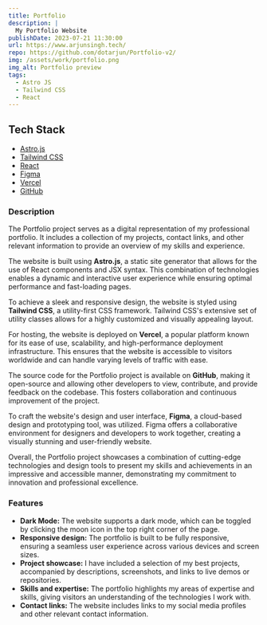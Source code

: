 ```yaml
---
title: Portfolio
description: |
  My Portfolio Website
publishDate: 2023-07-21 11:30:00
url: https://www.arjunsingh.tech/
repo: https://github.com/dotarjun/Portfolio-v2/
img: /assets/work/portfolio.png
img_alt: Portfolio preview
tags:
  - Astro JS
  - Tailwind CSS
  - React
---
```


## Tech Stack

- <a href="https://astro.build/" target="_blank">Astro.js</a>
- <a href="https://tailwindcss.com" target="_blank">Tailwind CSS</a>
- <a href="https://reactjs.org/" target="_blank">React</a>
- <a href="https://www.figma.com/" target="_blank">Figma</a>
- <a href="https://vercel.com/" target="_blank">Vercel</a>
- <a href="https://github.com/" target="_blank">GitHub</a>

### Description

The Portfolio project serves as a digital representation of my professional portfolio. It includes a collection of my projects, contact links, and other relevant information to provide an overview of my skills and experience.

The website is built using **Astro.js**, a static site generator that allows for the use of React components and JSX syntax. This combination of technologies enables a dynamic and interactive user experience while ensuring optimal performance and fast-loading pages.

To achieve a sleek and responsive design, the website is styled using **Tailwind CSS**, a utility-first CSS framework. Tailwind CSS's extensive set of utility classes allows for a highly customized and visually appealing layout.

For hosting, the website is deployed on **Vercel**, a popular platform known for its ease of use, scalability, and high-performance deployment infrastructure. This ensures that the website is accessible to visitors worldwide and can handle varying levels of traffic with ease.

The source code for the Portfolio project is available on **GitHub**, making it open-source and allowing other developers to view, contribute, and provide feedback on the codebase. This fosters collaboration and continuous improvement of the project.

To craft the website's design and user interface, **Figma**, a cloud-based design and prototyping tool, was utilized. Figma offers a collaborative environment for designers and developers to work together, creating a visually stunning and user-friendly website.

Overall, the Portfolio project showcases a combination of cutting-edge technologies and design tools to present my skills and achievements in an impressive and accessible manner, demonstrating my commitment to innovation and professional excellence.

### Features

- **Dark Mode:** The website supports a dark mode, which can be toggled by clicking the moon icon in the top right corner of the page.
- **Responsive design:** The portfolio is built to be fully responsive, ensuring a seamless user experience across various devices and screen sizes.
- **Project showcase:** I have included a selection of my best projects, accompanied by descriptions, screenshots, and links to live demos or repositories.
- **Skills and expertise:** The portfolio highlights my areas of expertise and skills, giving visitors an understanding of the technologies I work with.
- **Contact links:** The website includes links to my social media profiles and other relevant contact information.
